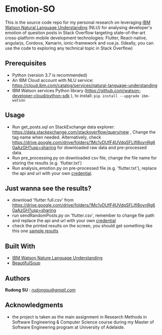 # Emotion-SO

This is the source code repo for my personal research on leveraging [IBM Watson Natural Language Understanding](https://cloud.ibm.com/catalog/services/natural-language-understanding) (NLU) for analysing developer's emotion of question posts in Stack Overflow targeting state-of-the-art cross-platform mobile development technologies: Flutter, React-native, angularjs, Cordova, Xamarin, ionic-framework and vue.js.  (Ideally, you can use the code to exploring any technical topic in Stack Overflow)

## Prerequisites

- Python (version 3.7 is recommended)
- An IBM Cloud account with NLU service: https://cloud.ibm.com/catalog/services/natural-language-understanding
- IBM Watson services Python library (https://github.com/watson-developer-cloud/python-sdk
), to install: `````pip install --upgrade ibm-watson`````

## Usage ##

- Run get_posts.sql on StackExchange data explorer: https://data.stackexchange.com/stackoverflow/query/new , Change the tag name when needed.  Alternatively, check https://drive.google.com/drive/folders/1Mc1vDUfF4UVdqSFLjfI8oynRg60aAzGH?usp=sharing for downloaded raw data and pre-processed data.
- Run pre_processing.py on downloaded csv file, change the file name for storing the results (e.g. 'flutter.txt')
- Run analysis_emotion.py on pre-processed file (e.g. 'flutter.txt'), replace the api and url with your own [credential](https://cloud.ibm.com/docs/cloud-object-storage/iam?topic=cloud-object-storage-service-credentials).

## Just wanna see the results? ##

- download 'flutter full.csv' from https://drive.google.com/drive/folders/1Mc1vDUfF4UVdqSFLjfI8oynRg60aAzGH?usp=sharing
- run sendRandomPosts.py on 'flutter.csv', remember to change file path and replace the api and url with your own [credential](https://cloud.ibm.com/docs/cloud-object-storage/iam?topic=cloud-object-storage-service-credentials)
- check the printed results on the screen, you should get something like this one [sample results](https://github.com/rudongsu/Emotion-SO/blob/master/sample%20results/sample%20analysis%20result.txt)

## Built With

* [IBM Watson Nature Language Understanding](https://cloud.ibm.com/apidocs/natural-language-understanding) 
* [BeautifulSoup](https://www.crummy.com/software/BeautifulSoup/bs4/doc/) 

## Authors

 **Rudong SU** : *rudongsu@gmail.com*

## Acknowledgments

* the project is taken as the main assignment in Research Methods in Software Engineering & Computer Science course during my Master of Software Engineering program at University of Adelaide.
